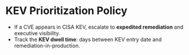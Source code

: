# KEV Prioritization Policy

- If a CVE appears in CISA KEV, escalate to **expedited remediation** and executive visibility.
- Track the **KEV dwell time**: days between KEV entry date and remediation-in-production.
